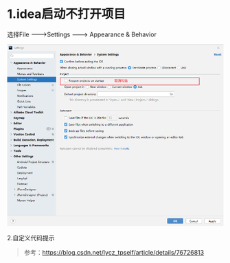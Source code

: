 # 1.idea启动不打开项目

选择File --->Settings ---> Appearance & Behavior

![image-20210607093734355](idea设置技巧图片/image-20210607093734355.png)

2.自定义代码提示

> 参考：https://blog.csdn.net/lycz_tpself/article/details/76726813

